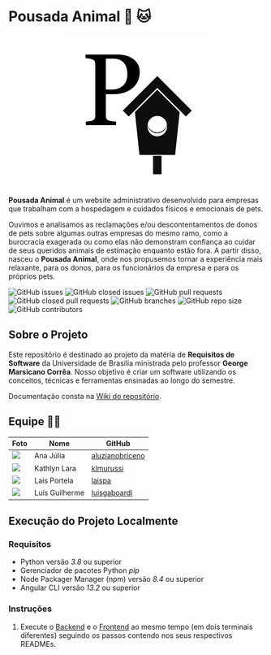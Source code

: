 # Pousada Animal :dog: :cat:

<div align="center">
  <img src="https://github.com/FGAUnB-REQ-GM/2021.2-PousadaAnimal/blob/docs/docs/images/pa.png" >
</div>

  **Pousada Animal** é um website administrativo desenvolvido para empresas que trabalham com a hospedagem e cuidados físicos e emocionais de pets.
  
  Ouvimos e analisamos as reclamações e/ou descontentamentos de donos de pets sobre algumas outras empresas do mesmo ramo, como a burocracia exagerada ou como elas não demonstram confiança ao cuidar de seus queridos animais de estimação enquanto estão fora. A partir disso, nasceu o **Pousada Animal**, onde nos propusemos tornar a experiência mais relaxante, para os donos, para os funcionários da empresa e para os próprios pets. 
  
  ![GitHub issues](https://img.shields.io/github/issues/FGAUnB-REQ-GM/2021.2-PousadaAnimal?color=red)
  ![GitHub closed issues](https://img.shields.io/github/issues-closed/FGAUnB-REQ-GM/2021.2-PousadaAnimal?color=green)
  ![GitHub pull requests](https://img.shields.io/github/issues-pr/FGAUnB-REQ-GM/2021.2-PousadaAnimal?color=orange)
  ![GitHub closed pull requests](https://img.shields.io/github/issues-pr-closed/FGAUnB-REQ-GM/2021.2-PousadaAnimal?color=brightgreen)
  ![GitHub branches](https://badgen.net/github/branches/FGAUnB-REQ-GM/2021.2-PousadaAnimal/)
  ![GitHub repo size](https://img.shields.io/github/repo-size/FGAUnB-REQ-GM/2021.2-PousadaAnimal?color=purple)
  ![GitHub contributors](https://img.shields.io/github/contributors/FGAUnB-REQ-GM/2021.2-PousadaAnimal?color=ff69b4)

## Sobre o Projeto
  Este repositório é destinado ao projeto da matéria de **Requisitos de Software** da Universidade de Brasília ministrada pelo professor **George Marsicano Corrêa**. Nosso objetivo é criar um software utilizando os conceitos, técnicas e ferramentas ensinadas ao longo do semestre.
   
  Documentação consta na [Wiki do repositório](https://fgaunb-req-gm.github.io/2021.2-PousadaAnimal/).
   

## Equipe :technologist:

| Foto         | Nome            | GitHub      |
|------------|-----------------|-------------|
|<img src="https://avatars.githubusercontent.com/u/70165772?v=4" width="100">| Ana Júlia | [aluzianobriceno](https://github.com/aluzianobriceno) |
|<img src="https://avatars.githubusercontent.com/u/52364259?v=4" width="100">| Kathlyn Lara | [klmurussi](https://github.com/klmurussi) |
|<img src="https://avatars.githubusercontent.com/u/54222696?v=4" width="100">| Laís Portela  | [laispa](https://github.com/laispa) |
|<img src="https://avatars.githubusercontent.com/u/45673358?v=4" width="100">| Luís Guilherme | [luisgaboardi](https://github.com/luisgaboardi) |

## Execução do Projeto Localmente

### Requisitos
* Python versão *3.8* ou superior
* Gerenciador de pacotes Python *pip*
* Node Packager Manager (npm) versão *8.4* ou superior
* Angular CLI versão *13.2* ou superior

### Instruções
1. Execute o [Backend]() e o [Frontend]() ao mesmo tempo (em dois terminais diferentes) seguindo os passos contendo nos seus respectivos READMEs.

